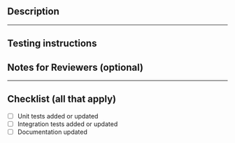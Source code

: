 ## Description
<!-- Summary of the changes in this PR -->

<!-- Reference the issue this PR addresses (e.g., Closes #123) -->

---
## Testing instructions
<!-- Steps to manually test the changes and the expected results, only if applicable -->
<!-- Example:
1. Build charm
2. Configure X with abc value
3. Integrate with Y charm
-->

## Notes for Reviewers (optional)
<!-- Any specific areas to focus on, known issues, or extra context -->

---
## Checklist (all that apply)
- [ ] Unit tests added or updated
- [ ] Integration tests added or updated
- [ ] Documentation updated
